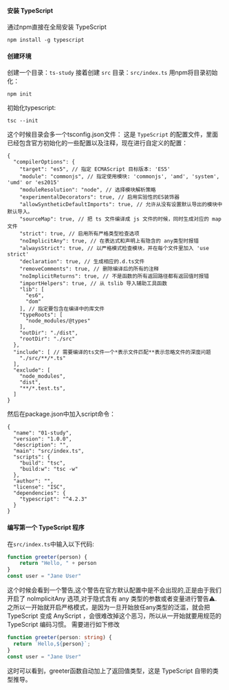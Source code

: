 
#### 安装 TypeScript
通过npm直接在全局安装 TypeScript
```
npm install -g typescript
```
#### 创建环境
创建一个目录：`ts-study`
接着创建 `src` 目录：`src/index.ts`
用npm将目录初始化：
```
npm init
```
初始化typescript:
```
tsc --init
```
这个时候目录会多一个tsconfig.json文件：
这是 `TypeScript` 的配置文件，里面已经包含官方初始化的一些配置以及注释，现在进行自定义的配置：
```
{
  "compilerOptions": {
    "target": "es5", // 指定 ECMAScript 目标版本: 'ES5'
    "module": "commonjs", // 指定使用模块: 'commonjs', 'amd', 'system', 'umd' or 'es2015'
    "moduleResolution": "node", // 选择模块解析策略
    "experimentalDecorators": true, // 启用实验性的ES装饰器
    "allowSyntheticDefaultImports": true, // 允许从没有设置默认导出的模块中默认导入。
    "sourceMap": true, // 把 ts 文件编译成 js 文件的时候，同时生成对应的 map 文件
    "strict": true, // 启用所有严格类型检查选项
    "noImplicitAny": true, // 在表达式和声明上有隐含的 any类型时报错
    "alwaysStrict": true, // 以严格模式检查模块，并在每个文件里加入 'use strict'
    "declaration": true, // 生成相应的.d.ts文件
    "removeComments": true, // 删除编译后的所有的注释
    "noImplicitReturns": true, // 不是函数的所有返回路径都有返回值时报错
    "importHelpers": true, // 从 tslib 导入辅助工具函数
    "lib": [
      "es6",
      "dom"
    ], // 指定要包含在编译中的库文件
    "typeRoots": [
      "node_modules/@types"
    ],
    "outDir": "./dist",
    "rootDir": "./src"
  },
  "include": [ // 需要编译的ts文件一个*表示文件匹配**表示忽略文件的深度问题
    "./src/**/*.ts"
  ],
  "exclude": [
    "node_modules",
    "dist",
    "**/*.test.ts",
  ]
}
```
然后在package.json中加入script命令：
```
{
  "name": "01-study",
  "version": "1.0.0",
  "description": "",
  "main": "src/index.ts",
  "scripts": {
    "build": "tsc",
    "build:w": "tsc -w"
  },
  "author": "",
  "license": "ISC",
  "dependencies": {
    "typescript": "^4.2.3"
  }
}
```

#### 编写第一个 TypeScript 程序
在`src/index.ts`中输入以下代码:
```ts
function greeter(person) {
    return "Hello, " + person
}
const user = "Jane User"
```
这个时候会看到一个警告,这个警告在官方默认配置中是不会出现的,正是由于我们开启了 noImplicitAny 选项,对于隐式含有 any 类型的参数或者变量进行警告⚠️.
之所以一开始就开启严格模式，是因为一旦开始放任any类型的泛滥，就会把 TypeScript 变成 AnyScript ，会很难改掉这个恶习，所以从一开始就要用规范的 TypeScript 编码习惯。
需要进行如下修改
```ts
function greeter(person: string) {
  return `Hello,${person}`;
}
const user = "Jane User"
```
这时可以看到，greeter函数自动加上了返回值类型，这是 TypeScript 自带的类型推导。